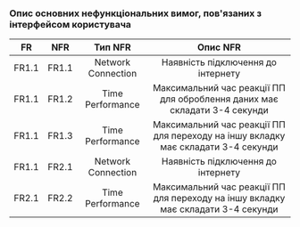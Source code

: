 ### Опис основних нефункціональних вимог, пов'язаних з інтерфейсом користувача
|  FR   |  NFR  |      Тип NFR       |                                     Опис NFR                                      |
| :---: | :---: | :----------------: | :-------------------------------------------------------------------------------: |
| FR1.1 | FR1.1 | Network Connection |                        Наявність підключення до інтернету                         |
| FR1.1 | FR1.2 |  Time Performance  |     Максимальний час реакції ПП для оброблення даних має складати 3-4 секунди     |
| FR1.1 | FR1.3 |  Time Performance  | Максимальний час реакції ПП для переходу на іншу вкладку має складати 3-4 секунди |
| FR1.1 | FR2.1 | Network Connection |                        Наявність підключення до інтернету                         |
| FR2.1 | FR2.2 |  Time Performance  | Максимальний час реакції ПП для переходу на іншу вкладку має складати 3-4 секунди |